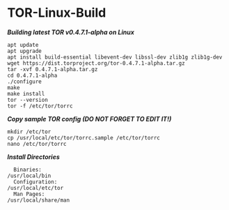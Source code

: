 # TOR-Linux-Build

***Building latest TOR v0.4.7.1-alpha on Linux***
```
apt update
apt upgrade
apt install build-essential libevent-dev libssl-dev zlib1g zlib1g-dev
wget https://dist.torproject.org/tor-0.4.7.1-alpha.tar.gz
tar -xvf 0.4.7.1-alpha.tar.gz
cd 0.4.7.1-alpha
./configure
make
make install
tor --version
tor -f /etc/tor/torrc
```

***Copy sample TOR config (DO NOT FORGET TO EDIT IT!)***
```
mkdir /etc/tor
cp /usr/local/etc/tor/torrc.sample /etc/tor/torrc
nano /etc/tor/torrc
```

***Install Directories***
```
  Binaries:                                                      /usr/local/bin
  Configuration:                                                 /usr/local/etc/tor
  Man Pages:                                                     /usr/local/share/man
```
